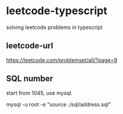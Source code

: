 # leetcode-typescript

solving leetcode problems in typescript

## leetcode-url

<https://leetcode.com/problemset/all/?page=9>

## SQL number

start from 1045, use mysql.

mysql -u root -e "source ./sql/address.sql"
